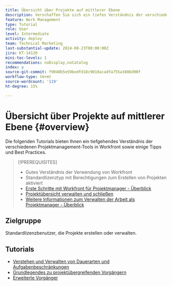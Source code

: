 ```yaml
---
title: Übersicht über Projekte auf mittlerer Ebene
description: Verschaffen Sie sich ein tiefes Verständnis der verschiedenen Projektmanagement-Tools in Workfront sowie einiger Promotion-Tipps und Best Practices.
feature: Work Management
type: Tutorial
role: User
level: Intermediate
activity: deploy
team: Technical Marketing
last-substantial-update: 2024-08-23T00:00:00Z
jira: KT-14120
mini-toc-levels: 1
recommendations: noDisplay,noCatalog
index: y
source-git-commit: f9040b5e59bedfd18c9010acadfa755a3886d90f
workflow-type: tm+mt
source-wordcount: '119'
ht-degree: 15%

---
```



# Übersicht über Projekte auf mittlerer Ebene {#overview}

Die folgenden Tutorials bieten Ihnen ein tiefgehendes Verständnis der verschiedenen Projektmanagement-Tools in Workfront sowie einige Tipps und Best Practices.

>[!PREREQUISITES]
>
>* Gutes Verständnis der Verwendung von Workfront
>* Standardlizenztyp mit Berechtigungen zum Erstellen von Projekten aktiviert
>* [Erste Schritte mit Workfront für Projektmanager - Überblick](https://experienceleague.adobe.com/?recommended=Workfront-U-1-2022.1.planners&amp;lang=de)
>* [Projektübersicht verwalten und schließen](https://experienceleague.adobe.com/?recommended=Workfront-U-1-2022.2.planners&amp;lang=de)
>* [Weitere Informationen zum Verwalten der Arbeit als Projektmanager - Überblick](https://experienceleague.adobe.com/?recommended=Workfront-U-1-2022.3.planners)

## Zielgruppe

Standardlizenzbenutzer, die Projekte erstellen oder verwalten.

## Tutorials

* [Verstehen und Verwalten von Dauerarten und Aufgabenbeschränkungen](understand-and-manage-duration-types-and-task-constraints.md)
* [Grundlegendes zu projektübergreifenden Vorgängern](understand-cross-project-predecessors.md)
* [Erweiterte Vorgänger](advanced-predecessors.md)
